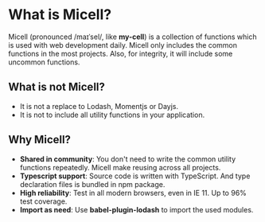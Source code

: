 # What is Micell?

Micell (pronounced /maɪˈsel/, like **my-cell**) is a collection of functions which is used with
web development daily. Micell only includes the common functions in the most projects. Also,
for integrity, it will include some uncommon functions.

## What is not Micell?

* It is not a replace to Lodash, Momentjs or Dayjs.
* It is not to include all utility functions in your application.

## Why Micell?

* **Shared in community**: You don't need to write the common utility functions repeatedly. Micell make reusing across all projects.
* **Typescript support**: Source code is written with TypeScript. And type declaration files is bundled in npm package.
* **High reliability**: Test in all modern browsers, even in IE 11. Up to 96% test coverage.
* **Import as need**: Use **babel-plugin-lodash** to import the used modules.
